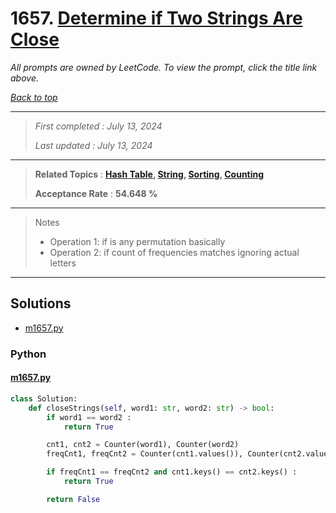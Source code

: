 # 1657. [Determine if Two Strings Are Close](<https://leetcode.com/problems/determine-if-two-strings-are-close>)

*All prompts are owned by LeetCode. To view the prompt, click the title link above.*

*[Back to top](<../README.md>)*

------

> *First completed : July 13, 2024*
>
> *Last updated : July 13, 2024*

------

> **Related Topics** : **[Hash Table](<by_topic/Hash Table.md>), [String](<by_topic/String.md>), [Sorting](<by_topic/Sorting.md>), [Counting](<by_topic/Counting.md>)**
>
> **Acceptance Rate** : **54.648 %**

------

> 
> Notes
> - Operation 1: if is any permutation basically
> - Operation 2: if count of frequencies matches ignoring actual letters
> 

------

## Solutions

- [m1657.py](<../my-submissions/m1657.py>)
### Python
#### [m1657.py](<../my-submissions/m1657.py>)
```Python
class Solution:
    def closeStrings(self, word1: str, word2: str) -> bool:
        if word1 == word2 :
            return True

        cnt1, cnt2 = Counter(word1), Counter(word2)
        freqCnt1, freqCnt2 = Counter(cnt1.values()), Counter(cnt2.values())

        if freqCnt1 == freqCnt2 and cnt1.keys() == cnt2.keys() :
            return True

        return False

```

